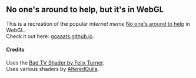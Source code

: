 ## No one's around to help, but it's in WebGL

This is a recreation of the popular *internet meme* [No one's around to help](https://www.youtube.com/watch?v=yD2FSwTy2lw) in WebGL.
<br>
Check it out here: [goaaats.github.io](https://goaaats.github.io).

#### Credits
Uses the [Bad TV Shader by Felix Turner](https://github.com/felixturner/bad-tv-shader).
<br>
Uses various shaders by [AlteredQuila](http://alteredqualia.com/).
